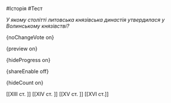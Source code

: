 #Історія #Тест

*У якому столітті литовська князівська династія утвердилася у Волинському
князівстві?*

{noChangeVote on}

{preview on}

{hideProgress on}

{shareEnable off}

{hideCount on}

[[XІІI ст. ]]
[[XІV ст. ]]
[[XV ст. ]]
[[XVI ст.]]
